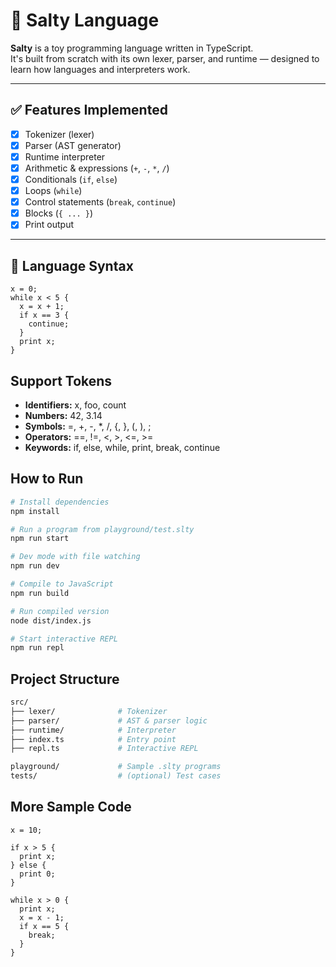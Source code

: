 # 🧂 Salty Language

**Salty** is a toy programming language written in TypeScript.  
It's built from scratch with its own lexer, parser, and runtime — designed to learn how languages and interpreters work.

---

## ✅ Features Implemented

- [x] Tokenizer (lexer)
- [x] Parser (AST generator)
- [x] Runtime interpreter
- [x] Arithmetic & expressions (`+`, `-`, `*`, `/`)
- [x] Conditionals (`if`, `else`)
- [x] Loops (`while`)
- [x] Control statements (`break`, `continue`)
- [x] Blocks (`{ ... }`)
- [x] Print output

---

## 🧠 Language Syntax

```
x = 0;
while x < 5 {
  x = x + 1;
  if x == 3 {
    continue;
  }
  print x;
}
```

## Support Tokens

- **Identifiers:** x, foo, count
- **Numbers:** 42, 3.14
- **Symbols:** =, +, -, \*, /, {, }, (, ), ;
- **Operators:** ==, !=, <, >, <=, >=
- **Keywords:** if, else, while, print, break, continue

## How to Run

```bash
# Install dependencies
npm install

# Run a program from playground/test.slty
npm run start

# Dev mode with file watching
npm run dev

# Compile to JavaScript
npm run build

# Run compiled version
node dist/index.js

# Start interactive REPL
npm run repl

```

## Project Structure

```bash
src/
├── lexer/              # Tokenizer
├── parser/             # AST & parser logic
├── runtime/            # Interpreter
├── index.ts            # Entry point
├── repl.ts             # Interactive REPL

playground/             # Sample .slty programs
tests/                  # (optional) Test cases
```

## More Sample Code

```salty
x = 10;

if x > 5 {
  print x;
} else {
  print 0;
}

while x > 0 {
  print x;
  x = x - 1;
  if x == 5 {
    break;
  }
}
```
